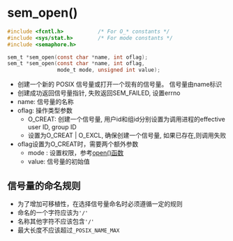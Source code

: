 # sem_open()

```c
#include <fcntl.h>           /* For O_* constants */
#include <sys/stat.h>        /* For mode constants */
#include <semaphore.h>

sem_t *sem_open(const char *name, int oflag);
sem_t *sem_open(const char *name, int oflag,
                mode_t mode, unsigned int value);
```

- 创建一个新的 POSIX 信号量或打开一个现有的信号量。 信号量由name标识
- 创建成功返回信号量指针, 失败返回SEM_FAILED, 设置errno
- name: 信号量的名称
- oflag: 操作类型参数
  - O_CREAT: 创建一个信号量, 用户id和组id分别设置为调用进程的effective user ID, group ID
  - 设置为O_CREAT | O_EXCL, 确保创建一个信号量, 如果已存在,则调用失败
- oflag设置为O_CREAT时，需要两个额外参数
  - mode : 设置权限，参考[open()函数](Linux_file_API_fd_open.md)
  - value: 信号量的初始值
  
##   信号量的命名规则

- 为了增加可移植性，在选择信号量命名时必须遵循一定的规则
- 命名的一个字符应该为`'/'`
- 名称其他字符不应该包含`'/'`
- 最大长度不应该超过`_POSIX_NAME_MAX`
